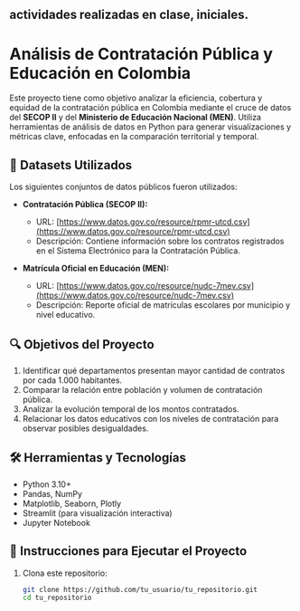 ## actividades realizadas en clase, iniciales.

# Análisis de Contratación Pública y Educación en Colombia

Este proyecto tiene como objetivo analizar la eficiencia, cobertura y equidad de la contratación pública en Colombia mediante el cruce de datos del **SECOP II** y del **Ministerio de Educación Nacional (MEN)**. Utiliza herramientas de análisis de datos en Python para generar visualizaciones y métricas clave, enfocadas en la comparación territorial y temporal.

## 📂 Datasets Utilizados

Los siguientes conjuntos de datos públicos fueron utilizados:

- **Contratación Pública (SECOP II):**
  - URL: [https://www.datos.gov.co/resource/rpmr-utcd.csv](https://www.datos.gov.co/resource/rpmr-utcd.csv)
  - Descripción: Contiene información sobre los contratos registrados en el Sistema Electrónico para la Contratación Pública.

- **Matrícula Oficial en Educación (MEN):**
  - URL: [https://www.datos.gov.co/resource/nudc-7mev.csv](https://www.datos.gov.co/resource/nudc-7mev.csv)
  - Descripción: Reporte oficial de matrículas escolares por municipio y nivel educativo.

## 🔍 Objetivos del Proyecto

1. Identificar qué departamentos presentan mayor cantidad de contratos por cada 1.000 habitantes.
2. Comparar la relación entre población y volumen de contratación pública.
3. Analizar la evolución temporal de los montos contratados.
4. Relacionar los datos educativos con los niveles de contratación para observar posibles desigualdades.

## 🛠 Herramientas y Tecnologías

- Python 3.10+
- Pandas, NumPy
- Matplotlib, Seaborn, Plotly
- Streamlit (para visualización interactiva)
- Jupyter Notebook

## 🚀 Instrucciones para Ejecutar el Proyecto

1. Clona este repositorio:
   ```bash
   git clone https://github.com/tu_usuario/tu_repositorio.git
   cd tu_repositorio
